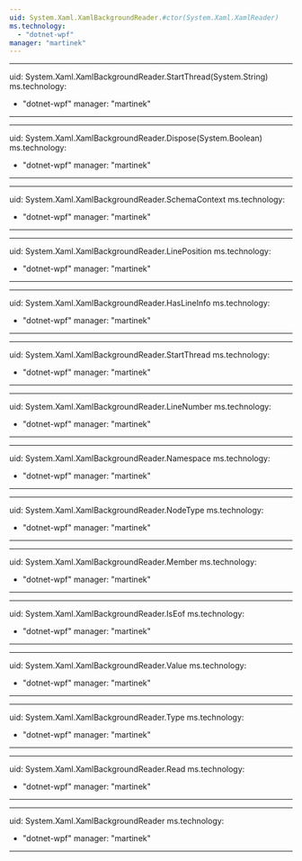 ```yaml
---
uid: System.Xaml.XamlBackgroundReader.#ctor(System.Xaml.XamlReader)
ms.technology: 
  - "dotnet-wpf"
manager: "martinek"
---
```


---
uid: System.Xaml.XamlBackgroundReader.StartThread(System.String)
ms.technology: 
  - "dotnet-wpf"
manager: "martinek"
---

---
uid: System.Xaml.XamlBackgroundReader.Dispose(System.Boolean)
ms.technology: 
  - "dotnet-wpf"
manager: "martinek"
---

---
uid: System.Xaml.XamlBackgroundReader.SchemaContext
ms.technology: 
  - "dotnet-wpf"
manager: "martinek"
---

---
uid: System.Xaml.XamlBackgroundReader.LinePosition
ms.technology: 
  - "dotnet-wpf"
manager: "martinek"
---

---
uid: System.Xaml.XamlBackgroundReader.HasLineInfo
ms.technology: 
  - "dotnet-wpf"
manager: "martinek"
---

---
uid: System.Xaml.XamlBackgroundReader.StartThread
ms.technology: 
  - "dotnet-wpf"
manager: "martinek"
---

---
uid: System.Xaml.XamlBackgroundReader.LineNumber
ms.technology: 
  - "dotnet-wpf"
manager: "martinek"
---

---
uid: System.Xaml.XamlBackgroundReader.Namespace
ms.technology: 
  - "dotnet-wpf"
manager: "martinek"
---

---
uid: System.Xaml.XamlBackgroundReader.NodeType
ms.technology: 
  - "dotnet-wpf"
manager: "martinek"
---

---
uid: System.Xaml.XamlBackgroundReader.Member
ms.technology: 
  - "dotnet-wpf"
manager: "martinek"
---

---
uid: System.Xaml.XamlBackgroundReader.IsEof
ms.technology: 
  - "dotnet-wpf"
manager: "martinek"
---

---
uid: System.Xaml.XamlBackgroundReader.Value
ms.technology: 
  - "dotnet-wpf"
manager: "martinek"
---

---
uid: System.Xaml.XamlBackgroundReader.Type
ms.technology: 
  - "dotnet-wpf"
manager: "martinek"
---

---
uid: System.Xaml.XamlBackgroundReader.Read
ms.technology: 
  - "dotnet-wpf"
manager: "martinek"
---

---
uid: System.Xaml.XamlBackgroundReader
ms.technology: 
  - "dotnet-wpf"
manager: "martinek"
---
